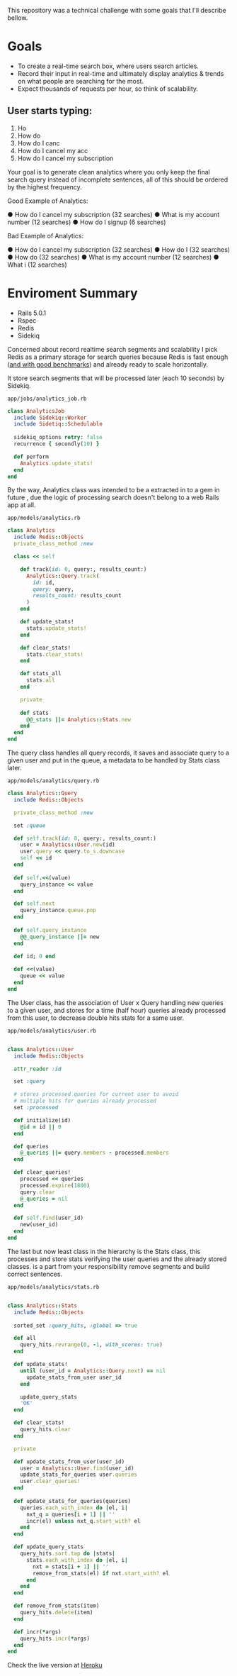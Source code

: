 This repository was a technical challenge with some goals that I'll describe bellow.

# Goals

- To create a real-time search box, where users search articles. 
- Record their input in real-time and ultimately display analytics & trends on what people are searching for the most. 
- Expect thousands of requests per hour, so think of scalability. 

## User starts typing: 
 
1. Ho 
2. How do 
3. How do I canc 
4. How do I cancel my acc 
5. How do I cancel my subscription 
 
Your goal is to generate clean analytics where you only keep the final search query instead of 
incomplete sentences, all of this should be ordered by the highest frequency. 


Good Example of Analytics: 
 
● How do I cancel my subscription (32 searches) 
● What is my account number (12 searches) 
● How do I signup (6 searches) 
 
Bad Example of Analytics: 
 
● How do I cancel my subscription (32 searches) 
● How do I  (32 searches) 
● How do  (32 searches) 
● What is my account number (12 searches) 
● What i​  (12 searches) 


# Enviroment Summary

- Rails 5.0.1
- Rspec
- Redis
- Sidekiq

Concerned about record realtime search segments and scalability I pick Redis as a primary storage for search queries because Redis is fast enough ([and with good benchmarks](https://redis.io/topics/benchmarks)) and already ready to scale horizontally.

It store search segments that will be processed later (each 10 seconds) by Sidekiq.

```
app/jobs/analytics_job.rb
```
```ruby
class AnalyticsJob
  include Sidekiq::Worker
  include Sidetiq::Schedulable
  
  sidekiq_options retry: false
  recurrence { secondly(10) }

  def perform
    Analytics.update_stats!
  end
end
```

By the way, Analytics class was intended to be a extracted in to a gem in future , due the logic of processing search doesn't belong to a web Rails app at all.

```
app/models/analytics.rb
```
```ruby
class Analytics
  include Redis::Objects
  private_class_method :new

  class << self

    def track(id: 0, query:, results_count:)
      Analytics::Query.track(
        id: id, 
        query: query, 
        results_count: results_count
      )
    end

    def update_stats!
      stats.update_stats!
    end

    def clear_stats!
      stats.clear_stats!
    end

    def stats_all
      stats.all
    end

    private
    
    def stats
      @@_stats ||= Analytics::Stats.new
    end
  end
end
```
The query class handles all query records, it saves and associate query to a given user and put in the queue, a metadata to be handled by Stats class later.

```
app/models/analytics/query.rb
```

```ruby
class Analytics::Query
  include Redis::Objects

  private_class_method :new

  set :queue

  def self.track(id: 0, query:, results_count:)
    user = Analytics::User.new(id)
    user.query << query.to_s.downcase
    self << id
  end
  
  def self.<<(value)
    query_instance << value
  end

  def self.next
    query_instance.queue.pop
  end
    
  def self.query_instance
    @@_query_instance ||= new
  end

  def id; 0 end
  
  def <<(value)
    queue << value
  end
end
```
The User class, has the association of User x Query handling new queries to a given user, and stores for a time (half hour) queries already processed from this user, to decrease double hits stats for a same user.
```
app/models/analytics/user.rb
```

```ruby

class Analytics::User
  include Redis::Objects

  attr_reader :id

  set :query

  # stores processed queries for current user to avoid
  # multiple hits for queries already processed
  set :processed

  def initialize(id)
    @id = id || 0
  end

  def queries
    @_queries ||= query.members - processed.members
  end

  def clear_queries!
    processed << queries
    processed.expire(1800)
    query.clear
    @_queries = nil
  end

  def self.find(user_id)
    new(user_id)
  end
end
```

The last but now least class in the hierarchy is the Stats class, this processes and store stats verifying the user queries and the already stored classes. is a part from your responsibility remove segments and build correct sentences.

```
app/models/analytics/stats.rb
```

```ruby

class Analytics::Stats
  include Redis::Objects
  
  sorted_set :query_hits, :global => true

  def all
    query_hits.revrange(0, -1, with_scores: true)
  end

  def update_stats!
    until (user_id = Analytics::Query.next) == nil
      update_stats_from_user user_id
    end

    update_query_stats
    'OK'
  end

  def clear_stats!
    query_hits.clear
  end

  private

  def update_stats_from_user(user_id)
    user = Analytics::User.find(user_id)
    update_stats_for_queries user.queries
    user.clear_queries!
  end
  
  def update_stats_for_queries(queries)
    queries.each_with_index do |el, i|
      nxt_q = queries[i + 1] || ''
      incr(el) unless nxt_q.start_with? el
    end
  end

  def update_query_stats
    query_hits.sort.tap do |stats|
      stats.each_with_index do |el, i|
        nxt = stats[i + 1] || ''
        remove_from_stats(el) if nxt.start_with? el
      end
    end
  end

  def remove_from_stats(item)
    query_hits.delete(item)
  end

  def incr(*args)
    query_hits.incr(*args)
  end
end

```

Check the live version at [Heroku](https://helptea.herokuapp.coml)
